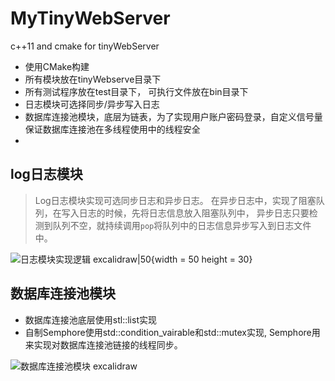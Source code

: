 # MyTinyWebServer
c++11  and cmake for tinyWebServer
* 使用CMake构建
* 所有模块放在tinyWebserve目录下
* 所有测试程序放在test目录下， 可执行文件放在bin目录下
* 日志模块可选择同步/异步写入日志
* 数据库连接池模块，底层为链表，为了实现用户账户密码登录，自定义信号量保证数据库连接池在多线程使用中的线程安全
* 

## log日志模块

> Log日志模块实现可选同步日志和异步日志。
> 在异步日志中，实现了阻塞队列，在写入日志的时候，先将日志信息放入阻塞队列中，
> 异步日志只要检测到队列不空，就持续调用`pop`将队列中的日志信息异步写入到日志文件中。

![日志模块实现逻辑 excalidraw|50](https://github.com/user-attachments/assets/526995ae-cbd8-4612-b6f0-1b2c8e31ebda){width = 50 height = 30}


## 数据库连接池模块

* 数据库连接池底层使用stl::list实现
* 自制Semphore使用std::condition_vairable和std::mutex实现, Semphore用来实现对数据库连接池链接的线程同步。

![数据库连接池模块 excalidraw](https://github.com/user-attachments/assets/ea5fa649-2a4f-476c-a24a-0ea55c65df44)


## 
